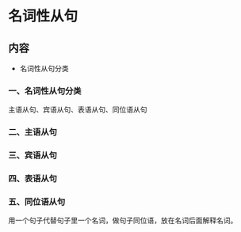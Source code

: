 # 名词性从句

## 内容

- 名词性从句分类

### 一、名词性从句分类

主语从句、宾语从句、表语从句、同位语从句

### 二、主语从句

### 三、宾语从句

### 四、表语从句

### 五、同位语从句

用一个句子代替句子里一个名词，做句子同位语，放在名词后面解释名词。